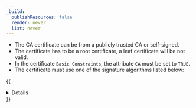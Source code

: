 ```yaml
---
_build:
  publishResources: false
  render: never
  list: never
---
```


- The CA certificate can be from a publicly trusted CA or self-signed.
- The certificate has to be a root certificate, a leaf certificate will be not valid. 
- In the certificate `Basic Constraints`, the attribute `CA` must be set to `TRUE`.
- The certificate must use one of the signature algorithms listed below:

{{<details header="Allowed signature algorithms">}}

`x509.SHA1WithRSA`

`x509.SHA256WithRSA`

`x509.SHA384WithRSA`

`x509.SHA512WithRSA`

`x509.ECDSAWithSHA1`

`x509.ECDSAWithSHA256`

`x509.ECDSAWithSHA384`

`x509.ECDSAWithSHA512`

{{</details>}}
